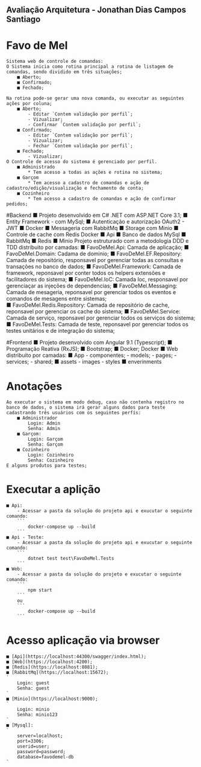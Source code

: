 ## Avaliação Arquitetura - Jonathan Dias Campos Santiago

# Favo de Mel
	Sistema web de controle de comandas:
	O Sistema inicia como rotina principal a rotina de listagem de comandas, sendo dividido em três situações;
		■ Aberto;
		■ Confirmado;
		■ Fechado;

	Na rotina pode-se gerar uma nova comanda, ou executar as seguintes ações por coluna;
		■ Aberto; 
			- Editar `Contem validação por perfil`;
			- Vizualizar;
			- Confirmar `Contem validação por perfil`;
		■ Confirmado;
			- Editar `Contem validação por perfil`;
			- Vizualizar;
			- Fechar `Contem validação por perfil`;
		■ Fechado;
			- Vizualizar;
	O Controle de acesso do sistema é gerenciado por perfil.
		■ Administrado
			* Tem acesso a todas as ações e rotina no sistema;
		■ Garçom
			* Tem acesso a cadastro de comandas e ação de cadastro/edição/visualização e fechamento de conta;
		■ Cozinheiro
			* Tem acesso a cadastro de comandas e ação de confirmar pedidos;
	
#Backend
    ■ Projeto desenvolvido em C# .NET com ASP.NET Core 3.1;
    ■ Entity Framework - com MySql; 
    ■ Autenticação e autorização OAuth2 - JWT 
    ■ Docker
    ■ Messageria com RabbitMq
    ■ Storage com Minio
    ■ Controle de cache com Redis
Docker 
	■ Api
	■ Banco de dados MySql
	■ RabbitMq
	■ Redis
	■ Minio
Projeto estruturado com a metodologia DDD e TDD 
distribuito por camadas:
	■ FavoDeMel.Api: Camada de aplicação;
	■ FavoDeMel.Domain: Cadama de dominio;
	■ FavoDeMel.EF.Repository: Camada de repositório, responsavel por gerenciar todas as consultas e transações no banco de dados;
	■ FavoDeMel.Framework: Camada de framework, reponsavel por conter todos os helpers extensões e facilitadores do sistema;
	■ FavoDeMel.IoC: Camada Ioc, responsavel por gerenciaçar as injeções de dependencias;
    ■ FavoDeMel.Messaging: Camada de mesageria, reponsavel por gerenciar todos os eventos e comandos de mesagens entre sistemas;    
    ■ FavoDeMel.Redis.Repository: Camada de repositório de cache, reponsavel por gerenciar os cache do sistema;
    ■ FavoDeMel.Service: Camada de serviço, reponsavel por gerenciar todos os serviços do sistema;    
    ■ FavoDeMel.Tests: Camada de teste, reponsavel por gerenciar todos os testes unitários e de integração do sistema;
	
#Frontend 
    ■ Projeto desenvolvido com Angular 9.1 (Typescript);
	■ Programação Reativa (RxJS);
	■ Bootstrap;
	■ Docker;
Docker 
	■ Web
distribuito por camadas:
	■ App
		- componentes;
		- models;
		- pages;
		- services;
		- shared;
	■ assets
		- images
		- styles
	■ enverinments
	
# Anotações
	Ao executar o sistema em modo debug, caso não contenha registro no banco de dados, o sistema irá gerar alguns dados para teste
	cadastrando três usuários com os seguintes perfís:
		■ Administrador
			Login: Admin
			Senha: Admin
		■ Garçom:
			Login: Garçom
			Senha: Garçom
		■ Cozinheiro
			Login: Cozinheiro
			Senha: Cozinheiro
	E alguns produtos para testes;

# Executar a aplição
	■ Api:
		- Acessar a pasta da solução do projeto api e exucutar o seguinte comando:
		```
			docker-compose up --build
		```
	■ Api - Teste:
		- Acessar a pasta da solução do projeto api e exucutar o seguinte comando:
		```
			dotnet test	test\FavoDeMel.Tests
		```		
	■ Web:
		- Acessar a pasta da solução do projeto e exucutar o seguinte comando:
		```
			npm start
		```
		ou 
		```
			docker-compose up --build
		```

# Acesso aplicação via browser
	■ [Api](https://localhost:44300/swagger/index.html);
	■ [Web](https://localhost:4200);
	■ [Redis](https://localhost:8081);	
	■ [RabbitMq](https://localhost:15672);
	`
		Login: guest
	 	Senha: guest
	`
	■ [Minio](https://localhost:9000);
	`
		Login: minio
	 	Senha: minio123
	`
	■ [Mysql]:
	`
		server=localhost;
		port=3306;
		userid=user;
		password=password;
		database=favodemel-db
	`